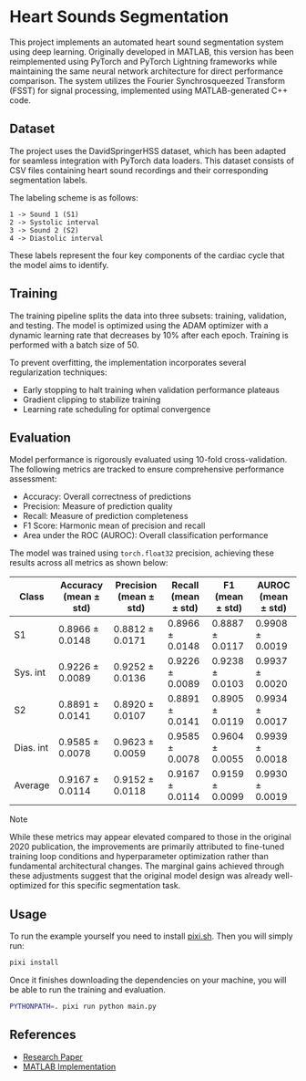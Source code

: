 # Heart Sounds Segmentation

This project implements an automated heart sound segmentation system using deep learning. Originally developed in MATLAB,
this version has been reimplemented using PyTorch and PyTorch Lightning frameworks while maintaining the same neural
network architecture for direct performance comparison. The system utilizes the Fourier Synchrosqueezed Transform (FSST)
for signal processing, implemented using MATLAB-generated C++ code.

## Dataset

The project uses the DavidSpringerHSS dataset, which has been adapted for seamless integration with PyTorch data loaders.
This dataset consists of CSV files containing heart sound recordings and their corresponding segmentation labels.

The labeling scheme is as follows:

```text
1 -> Sound 1 (S1)
2 -> Systolic interval
3 -> Sound 2 (S2)
4 -> Diastolic interval
```

These labels represent the four key components of the cardiac cycle that the model aims to identify.

## Training

The training pipeline splits the data into three subsets: training, validation, and testing. The model is optimized using
the ADAM optimizer with a dynamic learning rate that decreases by 10% after each epoch. Training is performed with a batch
size of 50.

To prevent overfitting, the implementation incorporates several regularization techniques:
- Early stopping to halt training when validation performance plateaus
- Gradient clipping to stabilize training
- Learning rate scheduling for optimal convergence

## Evaluation

Model performance is rigorously evaluated using 10-fold cross-validation. The following metrics are tracked to ensure
comprehensive performance assessment:

- Accuracy: Overall correctness of predictions
- Precision: Measure of prediction quality
- Recall: Measure of prediction completeness
- F1 Score: Harmonic mean of precision and recall
- Area under the ROC (AUROC): Overall classification performance

The model was trained using `torch.float32` precision, achieving these results across all metrics as shown below:

| Class     | Accuracy (mean ± std)  | Precision (mean ± std) | Recall (mean ± std)  | F1 (mean ± std)    | AUROC (mean ± std)    |
|-----------|------------------------|------------------------|----------------------|--------------------|-----------------------|
| S1        | 0.8966 ± 0.0148        | 0.8812 ± 0.0171        | 0.8966 ± 0.0148      | 0.8887 ± 0.0117    | 0.9908 ± 0.0019       |
| Sys. int  | 0.9226 ± 0.0089        | 0.9252 ± 0.0136        | 0.9226 ± 0.0089      | 0.9238 ± 0.0103    | 0.9937 ± 0.0020       |
| S2        | 0.8891 ± 0.0141        | 0.8920 ± 0.0107        | 0.8891 ± 0.0141      | 0.8905 ± 0.0119    | 0.9934 ± 0.0017       |
| Dias. int | 0.9585 ± 0.0078        | 0.9623 ± 0.0059        | 0.9585 ± 0.0078      | 0.9604 ± 0.0055    | 0.9939 ± 0.0018       |
| Average   | 0.9167 ± 0.0114        | 0.9152 ± 0.0118        | 0.9167 ± 0.0114      | 0.9159 ± 0.0099    | 0.9930 ± 0.0019       |

> [!NOTE]
> While these metrics may appear elevated compared to those in the original 2020 publication, the improvements are primarily
> attributed to fine-tuned training loop conditions and hyperparameter optimization rather than fundamental architectural
> changes. The marginal gains achieved through these adjustments suggest that the original model design was already
> well-optimized for this specific segmentation task.

## Usage

To run the example yourself you need to install [pixi.sh](https://pixi.sh).
Then you will simply run:

```sh
pixi install
```

Once it finishes downloading the dependencies on your machine, you will be able to run the training and evaluation.

```sh
PYTHONPATH=. pixi run python main.py
```

## References

- [Research Paper](http://elektron.fi.uba.ar/index.php/elektron/article/view/101/212)
- [MATLAB Implementation](https://github.com/alvgaona/heart-sounds-segmentation/tree/matlab)
